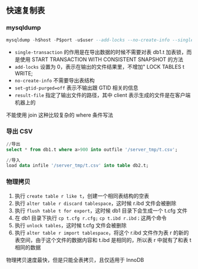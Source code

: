 ## 快速复制表

### mysqldump

```SQL
mysqldump -h$host -P$port -u$user --add-locks --no-create-info --single-transaction  --set-gtid-purged=OFF db1 t --where="a>900" --result-file=/client_tmp/t.sql
```

 -  `single-transaction` 的作用是在导出数据的时候不需要对表 db1.t 加表锁，而是使用 START TRANSACTION WITH CONSISTENT SNAPSHOT 的方法
 -  `add-locks` 设置为 0，表示在输出的文件结果里，不增加" LOCK TABLES t WRITE;
 -  `no-create-info` 不需要导出表结构
 -  `set-gtid-purged=off` 表示不输出跟 GTID 相关的信息
 -  `result-file` 指定了输出文件的路径，其中 client 表示生成的文件是在客户端机器上的

不能使用 join 这种比较复杂的 where 条件写法

### 导出 CSV

```SQL
//导出
select * from db1.t where a>900 into outfile '/server_tmp/t.csv';

//导入
load data infile '/server_tmp/t.csv' into table db2.t;
```

### 物理拷贝

1. 执行 `create table r like t`，创建一个相同表结构的空表
1. 执行 `alter table r discard tablespace`，这时候 r.ibd 文件会被删除
1. 执行 `flush table t for export`，这时候 db1 目录下会生成一个 t.cfg 文件
1. 在 db1 目录下执行 `cp t.cfg r.cfg;` `cp t.ibd r.ibd；`这两个命令
1. 执行 `unlock tables`，这时候 t.cfg 文件会被删除
1. 执行 `alter table r import tablespace`，将这个 r.ibd 文件作为表 r 的新的表空间，由于这个文件的数据内容和 t.ibd 是相同的，所以表 r 中就有了和表 t 相同的数据

物理拷贝速度最快，但是只能全表拷贝，且仅适用于 InnoDB
